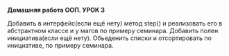**Домашняя работа ООП. УРОК 3**

Добавить в интерфейс(если ещё нету) метод step() и реализовать его в абстрактном классе и у магов по примеру семинара. Добавить полен инициатива(если ещё нету). Обьеденить списки и отсортировать по инициативе, по примеру семинара.